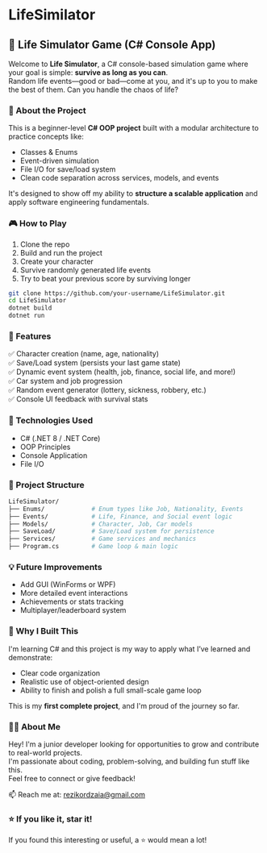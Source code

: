 # LifeSimilator
## 🚀 Life Simulator Game (C# Console App)

Welcome to **Life Simulator**, a C# console-based simulation game where your goal is simple: **survive as long as you can**.  
Random life events—good or bad—come at you, and it's up to you to make the best of them. Can you handle the chaos of life?

### 🧠 About the Project

This is a beginner-level **C# OOP project** built with a modular architecture to practice concepts like:
- Classes & Enums
- Event-driven simulation
- File I/O for save/load system
- Clean code separation across services, models, and events

It's designed to show off my ability to **structure a scalable application** and apply software engineering fundamentals.

### 🎮 How to Play

1. Clone the repo
2. Build and run the project
3. Create your character
4. Survive randomly generated life events
5. Try to beat your previous score by surviving longer

```bash
git clone https://github.com/your-username/LifeSimulator.git
cd LifeSimulator
dotnet build
dotnet run
```

### 🧱 Features

✅ Character creation (name, age, nationality)  
✅ Save/Load system (persists your last game state)  
✅ Dynamic event system (health, job, finance, social life, and more!)  
✅ Car system and job progression  
✅ Random event generator (lottery, sickness, robbery, etc.)  
✅ Console UI feedback with survival stats
### 🔧 Technologies Used

- C# (.NET 8 / .NET Core)
- OOP Principles
- Console Application
- File I/O

### 📁 Project Structure

```bash
LifeSimulator/
├── Enums/             # Enum types like Job, Nationality, Events
├── Events/            # Life, Finance, and Social event logic
├── Models/            # Character, Job, Car models
├── SaveLoad/          # Save/Load system for persistence
├── Services/          # Game services and mechanics
├── Program.cs         # Game loop & main logic
```

### 💡 Future Improvements

- Add GUI (WinForms or WPF)
- More detailed event interactions
- Achievements or stats tracking
- Multiplayer/leaderboard system

### 📣 Why I Built This

I'm learning C# and this project is my way to apply what I’ve learned and demonstrate:
- Clear code organization
- Realistic use of object-oriented design
- Ability to finish and polish a full small-scale game loop

This is my **first complete project**, and I'm proud of the journey so far.

### 🙋‍♂️ About Me

Hey! I'm a junior developer looking for opportunities to grow and contribute to real-world projects.  
I'm passionate about coding, problem-solving, and building fun stuff like this.  
Feel free to connect or give feedback!

📫 Reach me at: rezikordzaia@gmail.com   

### ⭐ If you like it, star it!

If you found this interesting or useful, a ⭐ would mean a lot!

